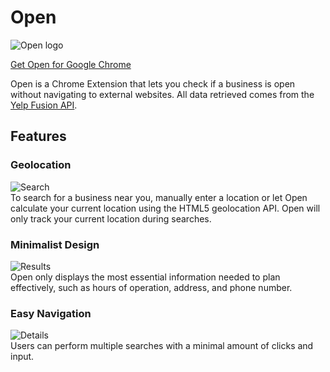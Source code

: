 # Open

![Open logo](http://res.cloudinary.com/liuffy/image/upload/c_scale,q_100,w_128/v1487453773/open_cursive_d0zsgn.png)


[Get Open for Google Chrome](https://chrome.google.com/webstore/detail/open/eopgolhpjpkpkkbjenhicbajeodohbae?authuser=1)

Open is a Chrome Extension that lets you check if a business is open without navigating to external websites. All data retrieved comes from the [Yelp Fusion API](https://www.yelp.com/developers).

## Features

### Geolocation
![Search](http://res.cloudinary.com/liuffy/image/upload/c_scale,w_600/v1489002895/google-ext-screen1_wl18ol.png)  
  To search for a business near you, manually enter a location or let Open calculate your current location using the HTML5 geolocation API. Open will only track your current location during searches.    

### Minimalist Design
![Results](http://res.cloudinary.com/liuffy/image/upload/c_scale,w_600/v1489002897/google-ext-screen2_umebiz.png)  
  Open only displays the most essential information needed to plan effectively, such as hours of operation, address, and phone number.  

### Easy Navigation
![Details](http://res.cloudinary.com/liuffy/image/upload/c_scale,w_600/v1489002896/google-ext-screen3_zc5qqm.png)  
  Users can perform multiple searches with a minimal amount of clicks and input.  




